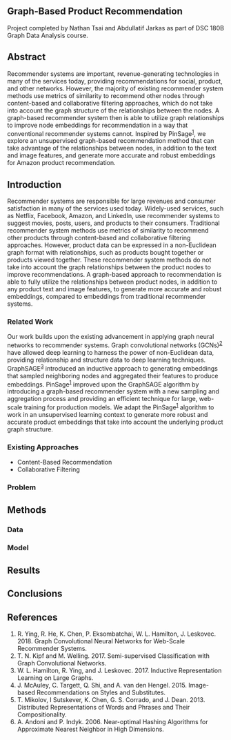 ## Graph-Based Product Recommendation
Project completed by Nathan Tsai and Abdullatif Jarkas as part of DSC 180B Graph Data Analysis course.

## Abstract
Recommender systems are important, revenue-generating technologies in many of the services today, providing recommendations for social, product, and other networks. However, the majority of existing recommender system methods use metrics of similarity to recommend other nodes through content-based and collaborative filtering approaches, which do not take into account the graph structure of the relationships between the nodes. A graph-based recommender system then is able to utilize graph relationships to improve node embeddings for recommendation in a way that conventional recommender systems cannot. Inspired by PinSage<sup>[1]</sup>, we explore an unsupervised graph-based recommendation method that can take advantage of the relationships between nodes, in addition to the text and image features, and generate more accurate and robust embeddings for Amazon product recommendation.

## Introduction
Recommender systems are responsible for large revenues and consumer satisfaction in many of the services used today. Widely-used services, such as Netflix, Facebook, Amazon, and LinkedIn, use recommender systems to suggest movies, posts, users, and products to their consumers. Traditional recommender system methods use metrics of similarity to recommend other products through content-based and collaborative filtering approaches. However, product data can be expressed in a non-Euclidean graph format with relationships, such as products bought together or products viewed together. These recommender system methods do not take into account the graph relationships between the product nodes to improve recommendations. A graph-based approach to recommendation is able to fully utilize the relationships between product nodes, in addition to any product text and image features, to generate more accurate and robust embeddings, compared to embeddings from traditional recommender systems.

### Related Work
Our work builds upon the existing advancement in applying graph neural networks to  recommender systems. Graph convolutional networks (GCNs)<sup>[2]</sup> have allowed deep learning to harness the power of non-Euclidean data, providing relationship and structure data to deep learning techniques. GraphSAGE<sup>[3]</sup> introduced an inductive approach to generating embeddings that sampled neighboring nodes and aggregated their features to produce embeddings. PinSage<sup>[1]</sup> improved upon the GraphSAGE algorithm by introducing a graph-based recommender system with a new sampling and aggregation process and providing an efficient technique for large, web-scale training for production models. We adapt the PinSage<sup>[1]</sup> algorithm to work in an unsupervised learning context to generate more robust and accurate product embeddings that take into account the underlying product graph structure.

### Existing Approaches
- Content-Based Recommendation
- Collaborative Filtering

### Problem

## Methods

### Data

### Model

## Results

## Conclusions

## References
1. R. Ying, R. He, K. Chen, P. Eksombatchai, W. L. Hamilton, J. Leskovec. 2018. Graph Convolutional Neural Networks for Web-Scale Recommender Systems.
2. T. N. Kipf and M. Welling. 2017. Semi-supervised Classification with Graph Convolutional Networks. 
3. W. L. Hamilton, R. Ying, and J. Leskovec. 2017. Inductive Representation Learning on Large Graphs.
4. J. McAuley, C. Targett, Q. Shi, and A. van den Hengel. 2015. Image-based Recommendations on Styles and Substitutes.
5. T. Mikolov, I Sutskever, K. Chen, G. S. Corrado, and J. Dean. 2013. Distributed Representations of Words and Phrases and Their Compositionality.
6. A. Andoni and P. Indyk. 2006. Near-optimal Hashing Algorithms for Approximate Nearest Neighbor in High Dimensions.

[1]: https://arxiv.org/abs/1806.01973 (PinSage)
[2]: https://arxiv.org/abs/1609.02907 (GCN)
[3]: https://arxiv.org/abs/1706.02216 (GraphSAGE)
[4]: https://arxiv.org/abs/1506.04757 (Image Embeddings)
[5]: https://arxiv.org/abs/1310.4546 (Word2Vec)
[6]: https://www.mit.edu/~andoni/papers/cSquared.pdf (LSH)
